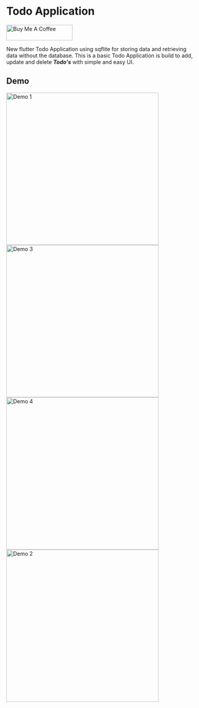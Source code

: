 # Todo Application

<a href="https://www.buymeacoffee.com/chandru19g" target="_blank">
    <img src="https://cdn.buymeacoffee.com/buttons/default-orange.png" alt="Buy Me A Coffee" height="41" width="174">
</a>

New flutter Todo Application using sqflite for storing data and retrieving data without the database. This is a basic Todo Application is build to add, update and delete ***Todo's*** with simple and easy UI. 

## Demo

<img src="https://user-images.githubusercontent.com/72371931/150929040-9178ce72-99c6-49ba-90f3-5d6c48ddf600.jpeg" alt="Demo 1" width="400" /> <img src="https://user-images.githubusercontent.com/72371931/150929043-f0fcd816-e3bb-4f77-b013-a4b47c646868.jpeg" alt="Demo 3" width="400" /> <img src="https://user-images.githubusercontent.com/72371931/150929044-0d1a471b-b685-43df-bcfd-2457f191b567.jpeg" alt="Demo 4" width="400" /> <img src="https://user-images.githubusercontent.com/72371931/150929047-309ce497-5ef7-483a-a55c-207d27f8a8a0.jpeg" alt="Demo 2" width="400" /> 
